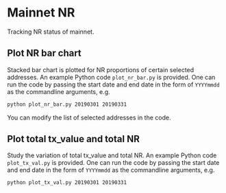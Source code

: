 # Mainnet NR

Tracking NR status of mainnet.

## Plot NR bar chart

Stacked bar chart is plotted for NR proportions of certain selected addresses. An example Python code `plot_nr_bar.py` is provided. One can run the code by passing the start date and end date in the form of `YYYYmmdd` as the commandline arguments, e.g.
```bash
python plot_nr_bar.py 20190301 20190331
```
You can modify the list of selected addresses in the code.

## Plot total tx_value and total NR

Study the variation of total tx_value and total NR. An example Python code `plot_tx_val.py` is provided. One can run the code by passing the start date and end date in the form of `YYYYmmdd` as the commandline arguments, e.g.
```bash
python plot_tx_val.py 20190301 20190331
```
